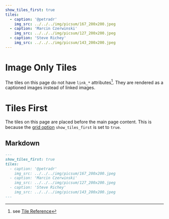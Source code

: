 ```yaml
---
show_tiles_first: true
tiles:
  - caption: '@petradr'
    img_src: ../../../img/picsum/167_200x200.jpeg
  - caption: 'Marcin Czerwinski'
    img_src: ../../../img/picsum/127_200x200.jpeg
  - caption: 'Steve Richey'
    img_src: ../../../img/picsum/143_200x200.jpeg
---
```


# Image Only Tiles 
The tiles on this page do not have `link_*` attributes[^tile-reference].  They are rendered as a captioned images instead of linked images.

# Tiles First
The tiles on this page are placed before the main page content.  This is because the [grid option](../grid.md) `show_tiles_first` is set to `true`.

[^tile-reference]: see [Tile Reference](../tile.md)  


## Markdown

```markdown
---
show_tiles_first: true
tiles:
  - caption: '@petradr'
    img_src: ../../../img/picsum/167_200x200.jpeg
  - caption: 'Marcin Czerwinski'
    img_src: ../../../img/picsum/127_200x200.jpeg
  - caption: 'Steve Richey'
    img_src: ../../../img/picsum/143_200x200.jpeg
---
```